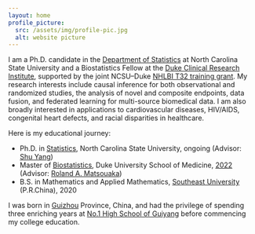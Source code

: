 ```yaml
---
layout: home
profile_picture:
  src: /assets/img/profile-pic.jpg 
  alt: website picture
---
```


<p>
I am a Ph.D. candidate in the <a href="https://statistics.sciences.ncsu.edu/" target="_blank">Department of Statistics</a> at North Carolina State University and a Biostatistics Fellow at the <a href="https://dcri.org/" target="_blank">Duke Clinical Research Institute</a>, supported by the joint NCSU–Duke <a href="https://statistics.sciences.ncsu.edu/graduate/support/nhlbi/" target="_blank">NHLBI T32 training grant</a>. My research interests include causal inference for both observational and randomized studies, the analysis of novel and composite endpoints, data fusion, and federated learning for multi-source biomedical data. I am also broadly interested in applications to cardiovascular diseases, HIV/AIDS, congenital heart defects, and racial disparities in healthcare.
</p>	

Here is my educational journey: 
<ul>	
<li> Ph.D. in <a href="https://statistics.sciences.ncsu.edu/" target="_blank">Statistics</a>, North Carolina State University, ongoing (Advisor: <a href="https://shuyang.wordpress.ncsu.edu/" target="_blank">Shu Yang</a>)
</li>
<li> Master of <a href="https://biostat.duke.edu/" target="_blank">Biostatistics</a>, Duke University School of Medicine, <a href="https://biostat.duke.edu/news/master-biostatistics-class-2022-celebrate-commencement" target="_blank">2022</a> (Advisor: <a href="https://sites.duke.edu/matsouaka/" target="_blank">Roland A. Matsouaka</a>)
</li>
<li> B.S. in Mathematics and Applied Mathematics, <a href="https://www.seu.edu.cn/" target="_blank">Southeast University</a> (P.R.China), 2020
</li>
</ul>	

<p> 
I was born in <a href="http://www.eguizhou.gov.cn/" target="_blank">Guizhou</a> Province, China, and had the privilege of spending three enriching years at <a href="https://www.gyyz.com.cn/" target="_blank">No.1 High School of Guiyang</a> before commencing my college education.
</p>
